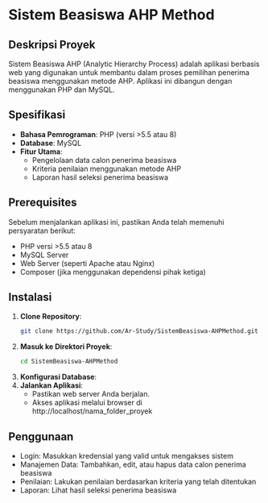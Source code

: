 # Sistem Beasiswa AHP Method

## Deskripsi Proyek

Sistem Beasiswa AHP (Analytic Hierarchy Process) adalah aplikasi berbasis web yang digunakan untuk membantu dalam proses pemilihan penerima beasiswa menggunakan metode AHP. Aplikasi ini dibangun dengan menggunakan PHP dan MySQL.

## Spesifikasi

- **Bahasa Pemrograman**: PHP (versi >5.5 atau 8)
- **Database**: MySQL
- **Fitur Utama**:
  - Pengelolaan data calon penerima beasiswa
  - Kriteria penilaian menggunakan metode AHP
  - Laporan hasil seleksi penerima beasiswa

## Prerequisites

Sebelum menjalankan aplikasi ini, pastikan Anda telah memenuhi persyaratan berikut:

- PHP versi >5.5 atau 8
- MySQL Server
- Web Server (seperti Apache atau Nginx)
- Composer (jika menggunakan dependensi pihak ketiga)

## Instalasi

1. **Clone Repository**:
   ```bash
   git clone https://github.com/Ar-Study/SistemBeasiswa-AHPMethod.git
2. **Masuk ke Direktori Proyek**:
   ```bash
   cd SistemBeasiswa-AHPMethod
3. **Konfigurasi Database**:
3. **Jalankan Aplikasi**:
     - Pastikan web server Anda berjalan.
     -  Akses aplikasi melalui browser di http://localhost/nama_folder_proyek

## Penggunaan

- Login: Masukkan kredensial yang valid untuk mengakses sistem
- Manajemen Data: Tambahkan, edit, atau hapus data calon penerima beasiswa
- Penilaian: Lakukan penilaian berdasarkan kriteria yang telah ditentukan
- Laporan: Lihat hasil seleksi penerima beasiswa
